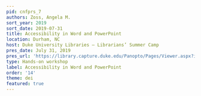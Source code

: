 ```yaml
---
pid: cnfprs_7
authors: Zoss, Angela M.
sort_year: 2019
sort_date: 2019-07-31
title: Accessibility in Word and PowerPoint
location: Durham, NC
host: Duke University Libraries – Librarians’ Summer Camp
pres_date: July 31, 2019
pres_url: 'https://library.capture.duke.edu/Panopto/Pages/Viewer.aspx?id=8a796e88-392e-4dbc-ba73-aa8601214979'
type: Hands-on workshop
label: Accessibility in Word and PowerPoint
order: '14'
theme: dei
featured: true
---
```

